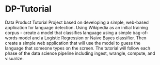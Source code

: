 # DP-Tutorial
Data Product Tutorial Project based on developing a simple, web-based application for language detection.
Using Wikipedia as an initial training corpus - create a model that classifies language using a simple bag-of-words model and a Logistic Regression or Naive Bayes classifier.  Then create a simple web application that will use the model to guess the language that someone types on the screen. The tutorial will follow each phase of the data science pipeline including ingest, wrangle, compute, and visualize.
